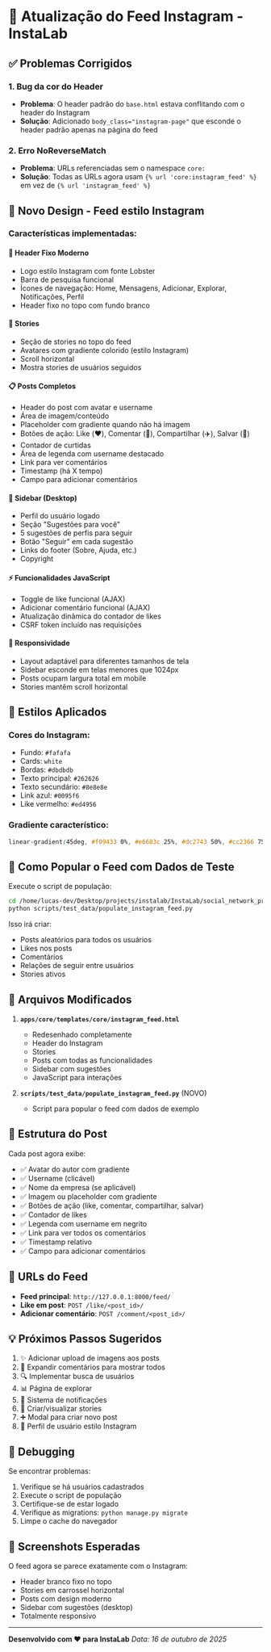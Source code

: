 # 📸 Atualização do Feed Instagram - InstaLab

## ✅ Problemas Corrigidos

### 1. **Bug da cor do Header**
- **Problema**: O header padrão do `base.html` estava conflitando com o header do Instagram
- **Solução**: Adicionado `body_class="instagram-page"` que esconde o header padrão apenas na página do feed

### 2. **Erro NoReverseMatch**
- **Problema**: URLs referenciadas sem o namespace `core:`
- **Solução**: Todas as URLs agora usam `{% url 'core:instagram_feed' %}` em vez de `{% url 'instagram_feed' %}`

## 🎨 Novo Design - Feed estilo Instagram

### Características implementadas:

#### 📱 **Header Fixo Moderno**
- Logo estilo Instagram com fonte Lobster
- Barra de pesquisa funcional
- Ícones de navegação: Home, Mensagens, Adicionar, Explorar, Notificações, Perfil
- Header fixo no topo com fundo branco

#### 📸 **Stories**
- Seção de stories no topo do feed
- Avatares com gradiente colorido (estilo Instagram)
- Scroll horizontal
- Mostra stories de usuários seguidos

#### 📋 **Posts Completos**
- Header do post com avatar e username
- Área de imagem/conteúdo
- Placeholder com gradiente quando não há imagem
- Botões de ação: Like (❤️), Comentar (💬), Compartilhar (✈️), Salvar (🔖)
- Contador de curtidas
- Área de legenda com username destacado
- Link para ver comentários
- Timestamp (há X tempo)
- Campo para adicionar comentários

#### 🎯 **Sidebar (Desktop)**
- Perfil do usuário logado
- Seção "Sugestões para você"
- 5 sugestões de perfis para seguir
- Botão "Seguir" em cada sugestão
- Links do footer (Sobre, Ajuda, etc.)
- Copyright

#### ⚡ **Funcionalidades JavaScript**
- Toggle de like funcional (AJAX)
- Adicionar comentário funcional (AJAX)
- Atualização dinâmica do contador de likes
- CSRF token incluído nas requisições

#### 📱 **Responsividade**
- Layout adaptável para diferentes tamanhos de tela
- Sidebar esconde em telas menores que 1024px
- Posts ocupam largura total em mobile
- Stories mantêm scroll horizontal

## 🎨 Estilos Aplicados

### Cores do Instagram:
- Fundo: `#fafafa`
- Cards: `white`
- Bordas: `#dbdbdb`
- Texto principal: `#262626`
- Texto secundário: `#8e8e8e`
- Link azul: `#0095f6`
- Like vermelho: `#ed4956`

### Gradiente característico:
```css
linear-gradient(45deg, #f09433 0%, #e6683c 25%, #dc2743 50%, #cc2366 75%, #bc1888 100%)
```

## 🚀 Como Popular o Feed com Dados de Teste

Execute o script de população:

```bash
cd /home/lucas-dev/Desktop/projects/instalab/InstaLab/social_network_project
python scripts/test_data/populate_instagram_feed.py
```

Isso irá criar:
- Posts aleatórios para todos os usuários
- Likes nos posts
- Comentários
- Relações de seguir entre usuários
- Stories ativos

## 📂 Arquivos Modificados

1. **`apps/core/templates/core/instagram_feed.html`**
   - Redesenhado completamente
   - Header do Instagram
   - Stories
   - Posts com todas as funcionalidades
   - Sidebar com sugestões
   - JavaScript para interações

2. **`scripts/test_data/populate_instagram_feed.py`** (NOVO)
   - Script para popular o feed com dados de exemplo

## 🔧 Estrutura do Post

Cada post agora exibe:
- ✅ Avatar do autor com gradiente
- ✅ Username (clicável)
- ✅ Nome da empresa (se aplicável)
- ✅ Imagem ou placeholder com gradiente
- ✅ Botões de ação (like, comentar, compartilhar, salvar)
- ✅ Contador de likes
- ✅ Legenda com username em negrito
- ✅ Link para ver todos os comentários
- ✅ Timestamp relativo
- ✅ Campo para adicionar comentários

## 🎯 URLs do Feed

- **Feed principal**: `http://127.0.0.1:8000/feed/`
- **Like em post**: `POST /like/<post_id>/`
- **Adicionar comentário**: `POST /comment/<post_id>/`

## 💡 Próximos Passos Sugeridos

1. ✨ Adicionar upload de imagens aos posts
2. 📝 Expandir comentários para mostrar todos
3. 🔍 Implementar busca de usuários
4. 📊 Página de explorar
5. 🔔 Sistema de notificações
6. 📸 Criar/visualizar stories
7. ➕ Modal para criar novo post
8. 👤 Perfil de usuário estilo Instagram

## 🐛 Debugging

Se encontrar problemas:

1. Verifique se há usuários cadastrados
2. Execute o script de população
3. Certifique-se de estar logado
4. Verifique as migrations: `python manage.py migrate`
5. Limpe o cache do navegador

## 📱 Screenshots Esperadas

O feed agora se parece exatamente com o Instagram:
- Header branco fixo no topo
- Stories em carrossel horizontal
- Posts com design moderno
- Sidebar com sugestões (desktop)
- Totalmente responsivo

---

**Desenvolvido com ❤️ para InstaLab**
*Data: 16 de outubro de 2025*
